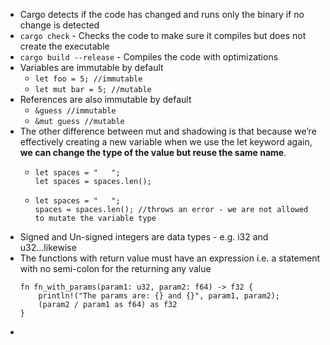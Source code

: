 * Cargo detects if the code has changed and runs only the binary if no change is detected
* `cargo check` - Checks the code to make sure it compiles but does not create the executable
* `cargo build --release` - Compiles the code with optimizations
* Variables are immutable by default
    * `let foo = 5; //immutable`
    * `let mut bar = 5; //mutable` 
* References are also immutable by default
    * `&guess //immutable`
    * `&mut guess //mutable`
* The other difference between mut and shadowing is that because we’re effectively creating a new variable when we use the let keyword again, **we can change the type of the value but reuse the same name**.
    * ```
      let spaces = "   ";
      let spaces = spaces.len();
      ```
    * ```
      let spaces = "   ";
      spaces = spaces.len(); //throws an error - we are not allowed to mutate the variable type
      ```
* Signed and Un-signed integers are data types - e.g. i32 and u32...likewise
* The functions with return value must have an expression i.e. a statement with no semi-colon for the returning any value
    ```
    fn fn_with_params(param1: u32, param2: f64) -> f32 {
        println!("The params are: {} and {}", param1, param2);
        (param2 / param1 as f64) as f32
    }
    ```
*
    
    
    
